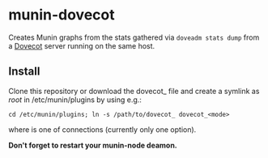 munin-dovecot
=============

Creates Munin graphs from the stats gathered via `doveadm stats dump` from a [Dovecot](http://dovecot.org/) server running on the same host.

Install
-------

Clone this repository or download the dovecot_ file and create a
symlink as *root* in /etc/munin/plugins by using e.g.:

	cd /etc/munin/plugins; ln -s /path/to/dovecot_ dovecot_<mode>

where <mode> is one of connections (currently only one option).

**Don't forget to restart your munin-node deamon.**
